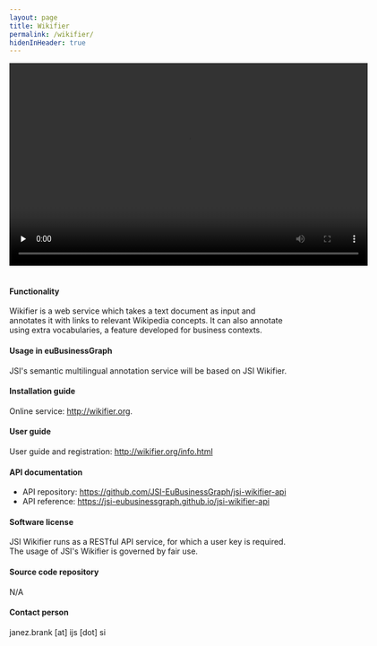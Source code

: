 ```yaml
---
layout: page
title: Wikifier
permalink: /wikifier/
hidenInHeader: true
---
```


<div class="screenshot-video-border"><video src="/static/files/wikifier/wikifier_demo.mp4" width="640" height="362" preload="none" controls></video></div>
<br>

#### Functionality
Wikifier is a web service which takes a text document as input and annotates it with links to relevant Wikipedia concepts. It can also annotate using extra vocabularies, a feature developed for business contexts.

#### Usage in euBusinessGraph
JSI's semantic multilingual annotation service will be based on JSI Wikifier.

#### Installation guide
Online service: <a href="http://wikifier.org">http://wikifier.org</a>.

#### User guide
User guide and registration: <a href="http://wikifier.org/info.html">http://wikifier.org/info.html</a>

#### API documentation
* API repository: <a href="https://github.com/JSI-EuBusinessGraph/jsi-wikifier-api">https://github.com/JSI-EuBusinessGraph/jsi-wikifier-api</a>
* API reference: <a href="https://jsi-eubusinessgraph.github.io/jsi-wikifier-api/">https://jsi-eubusinessgraph.github.io/jsi-wikifier-api</a>

#### Software license
JSI Wikifier runs as a RESTful API service, for which a user key is required. The usage of JSI's Wikifier is governed by fair use.

#### Source code repository
N/A

#### Contact person
janez.brank [at] ijs [dot] si

